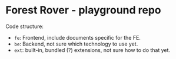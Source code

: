 # Forest Rover - playground repo

Code structure:

- `fe`: Frontend, include documents specific for the FE.
- `be`: Backend, not sure which technology to use yet.
- `ext`: built-in, bundled (?) extensions, not sure how to do that yet.
